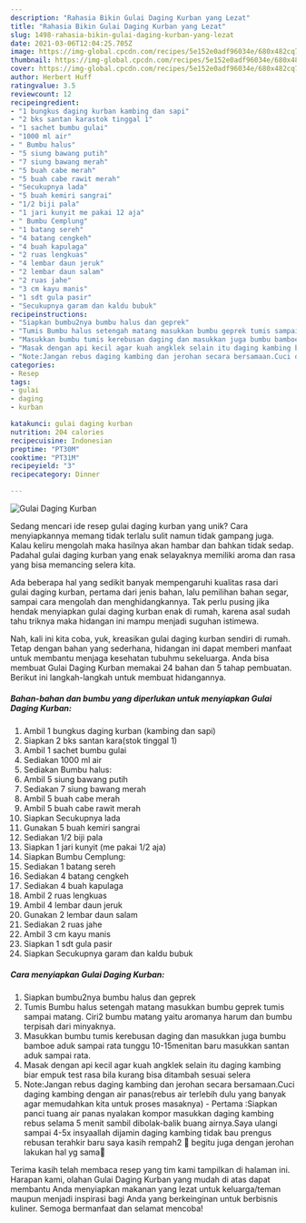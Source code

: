 ```yaml
---
description: "Rahasia Bikin Gulai Daging Kurban yang Lezat"
title: "Rahasia Bikin Gulai Daging Kurban yang Lezat"
slug: 1498-rahasia-bikin-gulai-daging-kurban-yang-lezat
date: 2021-03-06T12:04:25.705Z
image: https://img-global.cpcdn.com/recipes/5e152e0adf96034e/680x482cq70/gulai-daging-kurban-foto-resep-utama.jpg
thumbnail: https://img-global.cpcdn.com/recipes/5e152e0adf96034e/680x482cq70/gulai-daging-kurban-foto-resep-utama.jpg
cover: https://img-global.cpcdn.com/recipes/5e152e0adf96034e/680x482cq70/gulai-daging-kurban-foto-resep-utama.jpg
author: Herbert Huff
ratingvalue: 3.5
reviewcount: 12
recipeingredient:
- "1 bungkus daging kurban kambing dan sapi"
- "2 bks santan karastok tinggal 1"
- "1 sachet bumbu gulai"
- "1000 ml air"
- " Bumbu halus"
- "5 siung bawang putih"
- "7 siung bawang merah"
- "5 buah cabe merah"
- "5 buah cabe rawit merah"
- "Secukupnya lada"
- "5 buah kemiri sangrai"
- "1/2 biji pala"
- "1 jari kunyit me pakai 12 aja"
- " Bumbu Cemplung"
- "1 batang sereh"
- "4 batang cengkeh"
- "4 buah kapulaga"
- "2 ruas lengkuas"
- "4 lembar daun jeruk"
- "2 lembar daun salam"
- "2 ruas jahe"
- "3 cm kayu manis"
- "1 sdt gula pasir"
- "Secukupnya garam dan kaldu bubuk"
recipeinstructions:
- "Siapkan bumbu2nya bumbu halus dan geprek"
- "Tumis Bumbu halus setengah matang masukkan bumbu geprek tumis sampai matang. Ciri2 bumbu matang yaitu aromanya harum dan bumbu terpisah dari minyaknya."
- "Masukkan bumbu tumis kerebusan daging dan masukkan juga bumbu bamboe aduk sampai rata tunggu 10-15menitan baru masukkan santan aduk sampai rata."
- "Masak dengan api kecil agar kuah angklek selain itu daging kambing biar empuk test rasa bila kurang bisa ditambah sesuai selera"
- "Note:Jangan rebus daging kambing dan jerohan secara bersamaan.Cuci daging kambing dengan air panas(rebus air terlebih dulu yang banyak agar memudahkan kita untuk proses masaknya) Pertama :Siapkan panci tuang air panas nyalakan kompor masukkan daging kambing rebus selama 5 menit sambil dibolak-balik buang airnya.Saya ulangi sampai 4-5x insyaallah dijamin daging kambing tidak bau prengus rebusan terahkir baru saya kasih rempah2 🥰 begitu juga dengan jerohan lakukan hal yg sama🙏"
categories:
- Resep
tags:
- gulai
- daging
- kurban

katakunci: gulai daging kurban 
nutrition: 204 calories
recipecuisine: Indonesian
preptime: "PT30M"
cooktime: "PT31M"
recipeyield: "3"
recipecategory: Dinner

---
```



![Gulai Daging Kurban](https://img-global.cpcdn.com/recipes/5e152e0adf96034e/680x482cq70/gulai-daging-kurban-foto-resep-utama.jpg)

Sedang mencari ide resep gulai daging kurban yang unik? Cara menyiapkannya memang tidak terlalu sulit namun tidak gampang juga. Kalau keliru mengolah maka hasilnya akan hambar dan bahkan tidak sedap. Padahal gulai daging kurban yang enak selayaknya memiliki aroma dan rasa yang bisa memancing selera kita.

Ada beberapa hal yang sedikit banyak mempengaruhi kualitas rasa dari gulai daging kurban, pertama dari jenis bahan, lalu pemilihan bahan segar, sampai cara mengolah dan menghidangkannya. Tak perlu pusing jika hendak menyiapkan gulai daging kurban enak di rumah, karena asal sudah tahu triknya maka hidangan ini mampu menjadi suguhan istimewa.




Nah, kali ini kita coba, yuk, kreasikan gulai daging kurban sendiri di rumah. Tetap dengan bahan yang sederhana, hidangan ini dapat memberi manfaat untuk membantu menjaga kesehatan tubuhmu sekeluarga. Anda bisa membuat Gulai Daging Kurban memakai 24 bahan dan 5 tahap pembuatan. Berikut ini langkah-langkah untuk membuat hidangannya.

<!--inarticleads1-->

##### Bahan-bahan dan bumbu yang diperlukan untuk menyiapkan Gulai Daging Kurban:

1. Ambil 1 bungkus daging kurban (kambing dan sapi)
1. Siapkan 2 bks santan kara(stok tinggal 1)
1. Ambil 1 sachet bumbu gulai
1. Sediakan 1000 ml air
1. Sediakan  Bumbu halus:
1. Ambil 5 siung bawang putih
1. Sediakan 7 siung bawang merah
1. Ambil 5 buah cabe merah
1. Ambil 5 buah cabe rawit merah
1. Siapkan Secukupnya lada
1. Gunakan 5 buah kemiri sangrai
1. Sediakan 1/2 biji pala
1. Siapkan 1 jari kunyit (me pakai 1/2 aja)
1. Siapkan  Bumbu Cemplung:
1. Sediakan 1 batang sereh
1. Sediakan 4 batang cengkeh
1. Sediakan 4 buah kapulaga
1. Ambil 2 ruas lengkuas
1. Ambil 4 lembar daun jeruk
1. Gunakan 2 lembar daun salam
1. Sediakan 2 ruas jahe
1. Ambil 3 cm kayu manis
1. Siapkan 1 sdt gula pasir
1. Siapkan Secukupnya garam dan kaldu bubuk




<!--inarticleads2-->

##### Cara menyiapkan Gulai Daging Kurban:

1. Siapkan bumbu2nya bumbu halus dan geprek
1. Tumis Bumbu halus setengah matang masukkan bumbu geprek tumis sampai matang. Ciri2 bumbu matang yaitu aromanya harum dan bumbu terpisah dari minyaknya.
1. Masukkan bumbu tumis kerebusan daging dan masukkan juga bumbu bamboe aduk sampai rata tunggu 10-15menitan baru masukkan santan aduk sampai rata.
1. Masak dengan api kecil agar kuah angklek selain itu daging kambing biar empuk test rasa bila kurang bisa ditambah sesuai selera
1. Note:Jangan rebus daging kambing dan jerohan secara bersamaan.Cuci daging kambing dengan air panas(rebus air terlebih dulu yang banyak agar memudahkan kita untuk proses masaknya) - Pertama :Siapkan panci tuang air panas nyalakan kompor masukkan daging kambing rebus selama 5 menit sambil dibolak-balik buang airnya.Saya ulangi sampai 4-5x insyaallah dijamin daging kambing tidak bau prengus rebusan terahkir baru saya kasih rempah2 🥰 begitu juga dengan jerohan lakukan hal yg sama🙏




Terima kasih telah membaca resep yang tim kami tampilkan di halaman ini. Harapan kami, olahan Gulai Daging Kurban yang mudah di atas dapat membantu Anda menyiapkan makanan yang lezat untuk keluarga/teman maupun menjadi inspirasi bagi Anda yang berkeinginan untuk berbisnis kuliner. Semoga bermanfaat dan selamat mencoba!
